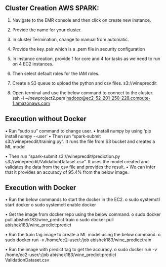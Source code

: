 ## Cluster Creation AWS SPARK:
1.	Navigate to the EMR console and then click on create new instance.
2.	Provide the name for your cluster.
3.	In cluster Termination, change to manual from automatic.
4.	Provide the key_pair which is a .pem file in security configuration
 
5.	In instance creation, provide 1 for core and 4 for tasks as we need to run on 4 EC2 instances.
6.	Then select default roles for the IAM roles.
 
7.	Create a S3 queue to upload the python and csv files.
s3://wineprecdit
 
8.	Open terminal and use the below command to connect to the cluster.
ssh -i ~/newproject2.pem hadoop@ec2-52-201-250-228.compute-1.amazonaws.com

## Execution without Docker
•	Run “sudo su” command to change user.
•	Install numpy by using ‘pip install numpy --user’
•	Then run “spark-submit s3://wineprecdit/training.py”. It runs the file from S3 bucket and creates a ML model
 
•	Then run “spark-submit s3://wineprecdit/prediction.py s3://wineprecdit/ValidationDataset.csv”. It uses the model created and validates the data from the csv file and provides the result. 
•	We can infer that it provides an accuracy of 95.4% from the below image.

 

## Execution with Docker
•	Run the below commands to start the docker in the EC2.
o	sudo systemctl start docker
o	sudo systemctl enable docker

•	Get the image from docker repo using the below command.
o	sudo docker pull abishek183/wine_predict:train
o	sudo docker pull abishek183/wine_predict:predict

•	Run the train tag image to create a ML model using the below command.
o	sudo docker run -v /home/ec2-user/:/job abishek183/wine_predict:train

•	Run the image with predict tag to get the accuracy.
o	sudo docker run -v /home/ec2-user/:/job abishek183/wine_predict:predict ValidationDataset.csv
